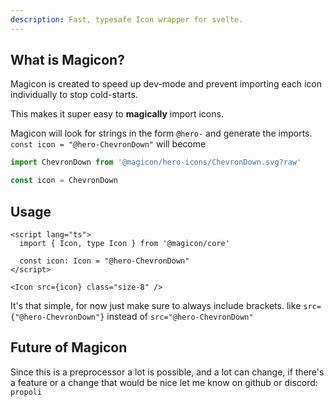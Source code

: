 ```yaml
---
description: Fast, typesafe Icon wrapper for svelte.
---
```


## What is Magicon?
Magicon is created to speed up dev-mode and prevent importing each icon individually to stop cold-starts.

This makes it super easy to **magically** import icons.

Magicon will look for strings in the form `@hero-` and generate the imports. `const icon = "@hero-ChevronDown"` will become

```ts
import ChevronDown from '@magicon/hero-icons/ChevronDown.svg?raw'

const icon = ChevronDown
```

## Usage
```svelte
<script lang="ts">
  import { Icon, type Icon } from '@magicon/core'

  const icon: Icon = "@hero-ChevronDown"
</script>

<Icon src={icon} class="size-8" />
```
It's that simple, for now just make sure to always include brackets. like `src={"@hero-ChevronDown"}` instead of `src="@hero-ChevronDown"`

## Future of Magicon
Since this is a preprocessor a lot is possible, and a lot can change, if there's a feature or a change that would be nice let me know on github or discord: `propoli`